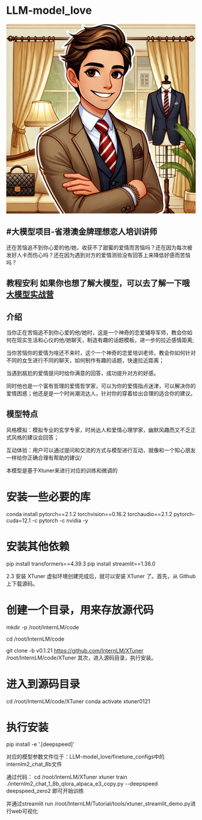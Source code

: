 # LLM-model_love

![](https://github.com/Shuai1Wen/LLM-model_love/blob/main/1.webp)

#大模型项目-省港澳金牌理想恋人培训讲师
--
还在苦恼追不到你心爱的他/她，收获不了甜蜜的爱情而苦恼吗？还在因为每次被发好人卡而伤心吗？还在因为遇到对方的爱情测验没有回答上来降低好感而苦恼吗？

教程安利 如果你也想了解大模型，可以去了解一下哦 [大模型实战营](https://github.com/InternLM/Tutorial)
--


介绍
--
当你正在苦恼追不到你心爱的他/她时，这是一个神奇的恋爱辅导军师，教会你如何在现实生活和心仪的他/她聊天，制造有趣的话题模板，进一步的拉近感情距离;

当你苦恼你的爱情为啥还不来时，这个一个神奇的恋爱培训老师，教会你如何针对不同的女生进行不同的聊天，如何制作有趣的话题，快速拉近距离；

当遇到尴尬的爱情提问时给你满意的回答，成功提升对方的好感。

同时他也是一个富有哲理的爱情哲学家，可以为你的爱情指点迷津，可以解决你的爱情困惑；他还是是一个时尚潮流达人，针对你的穿着给出合理的适合你的建议。

模型特点
--
风格模拟：模拟专业的玄学专家，时尚达人和爱情心理学家，幽默风趣而又不乏正式风格的建议会回答；

互动体验：用户可以通过提问和交流的方式与模型进行互动，就像和一个知心朋友一样给你正确合理有帮助的建议/

本模型是基于Xtuner来进行对应的训练和微调的
# 安装一些必要的库
conda install pytorch==2.1.2 torchvision==0.16.2 torchaudio==2.1.2 pytorch-cuda=12.1 -c pytorch -c nvidia -y
# 安装其他依赖
pip install transformers==4.39.3
pip install streamlit==1.36.0

2.3 安装 XTuner
虚拟环境创建完成后，就可以安装 XTuner 了。首先，从 Github 上下载源码。

# 创建一个目录，用来存放源代码
mkdir -p /root/InternLM/code

cd /root/InternLM/code

git clone -b v0.1.21  https://github.com/InternLM/XTuner /root/InternLM/code/XTuner
其次，进入源码目录，执行安装。

# 进入到源码目录
cd /root/InternLM/code/XTuner
conda activate xtuner0121

# 执行安装
pip install -e '.[deepspeed]'

对应的模型参数文件位于：LLM-model_love/finetune_configs中的internlm2_chat_8b文件

通过代码：
cd /root/InternLM/XTuner
xtuner train ./internlm2_chat_1_8b_qlora_alpaca_e3_copy.py --deepspeed deepspeed_zero2 即可开始训练

并通过streamlit run /root/InternLM/Tutorial/tools/xtuner_streamlit_demo.py进行web可视化

